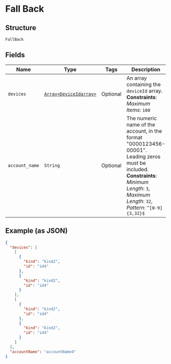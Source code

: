 
# Fall Back

## Structure

`FallBack`

## Fields

| Name | Type | Tags | Description |
|  --- | --- | --- | --- |
| `devices` | [`Array<DeviceIdarray>`](../../doc/models/device-idarray.md) | Optional | An array containing the `deviceId` array.<br>**Constraints**: *Maximum Items*: `100` |
| `account_name` | `String` | Optional | The numeric name of the account, in the format "0000123456-00001". Leading zeros must be included.<br>**Constraints**: *Minimum Length*: `3`, *Maximum Length*: `32`, *Pattern*: `^[0-9]{3,32}$` |

## Example (as JSON)

```json
{
  "devices": [
    [
      {
        "kind": "kind2",
        "id": "id4"
      },
      {
        "kind": "kind2",
        "id": "id4"
      }
    ],
    [
      {
        "kind": "kind2",
        "id": "id4"
      },
      {
        "kind": "kind2",
        "id": "id4"
      }
    ]
  ],
  "accountName": "accountName4"
}
```

